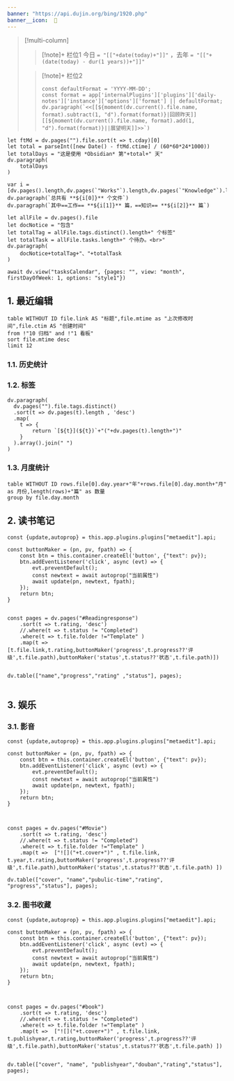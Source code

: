 ```yaml
---
banner: "https://api.dujin.org/bing/1920.php"
banner__icon:  📖
---
```

> [!multi-column]
>
>> [!note]+ 栏位1
>>今日 `= "[["+date(today)+"]]"` ，去年 `= "[["+(date(today) - dur(1 years))+"]]"`
>>
>
>>[!note]+ 栏位2
>>```dataviewjs
>>const defaultFormat = 'YYYY-MM-DD'; 
>>const format = app['internalPlugins']['plugins']['daily-notes']['instance']['options']['format'] || defaultFormat; dv.paragraph(`<<[[${moment(dv.current().file.name, format).subtract(1, "d").format(format)}|回顾昨天]] [[${moment(dv.current().file.name, format).add(1, "d").format(format)}||展望明天]]>>`) 
>>``` 

```dataviewjs
let ftMd = dv.pages("").file.sort(t => t.cday)[0]
let total = parseInt([new Date() - ftMd.ctime] / (60*60*24*1000))
let totalDays = "这是使用 *Obsidian* 第"+total+" 天"
dv.paragraph(
	totalDays
)

var i = [dv.pages().length,dv.pages(`"Works"`).length,dv.pages(`"Knowledge"`).length,dv.pages().file.etags.distinct().length]
dv.paragraph(`总共有 **${i[0]}** 个文件`)
dv.paragraph(`其中==工作== **${i[1]}** 篇，==知识== **${i[2]}** 篇`)

let allFile = dv.pages().file
let docNotice = "包含"
let totalTag = allFile.tags.distinct().length+" 个标签"
let totalTask = allFile.tasks.length+" 个待办。<br>"
dv.paragraph(
	docNotice+totalTag+"、"+totalTask
)
```

```dataviewjs
await dv.view("tasksCalendar", {pages: "", view: "month", firstDayOfWeek: 1, options: "style1"})
```

## 1. 最近编辑
```dataview
table WITHOUT ID file.link AS "标题",file.mtime as "上次修改时间",file.ctim AS "创建时间"
from !"10 归档" and !"1 看板"
sort file.mtime desc
limit 12
```





### 1.1. 历史统计

### 1.2. 标签
```dataviewjs
dv.paragraph(
  dv.pages("").file.tags.distinct()
  .sort(t => dv.pages(t).length , 'desc')
  .map(
  	t => {
		return `[${t}](${t})`+"("+dv.pages(t).length+")"
	}
  ).array().join(" ")
)
```


### 1.3. 月度统计

```dataview
table WITHOUT ID rows.file[0].day.year+"年"+rows.file[0].day.month+"月" as 月份,length(rows)+"篇" as 数量
group by file.day.month
````



## 2. 读书笔记

```dataviewjs
const {update,autoprop} = this.app.plugins.plugins["metaedit"].api;

const buttonMaker = (pn, pv, fpath) => {
    const btn = this.container.createEl('button', {"text": pv});
    btn.addEventListener('click', async (evt) => {
        evt.preventDefault();
		const newtext = await autoprop("当前属性")
        await update(pn, newtext, fpath);
    });
    return btn;
}


const pages = dv.pages("#Readingresponse")
    .sort(t => t.rating, 'desc')
    //.where(t => t.status != "Completed")
	.where(t => t.file.folder !="Template" )
    .map(t =>  [t.file.link,t.rating,buttonMaker('progress',t.progress??'评级',t.file.path),buttonMaker('status',t.status??'状态',t.file.path)])


dv.table(["name","progress","rating" ,"status"], pages);


```

## 3. 娱乐

### 3.1. 影音
```dataviewjs
const {update,autoprop} = this.app.plugins.plugins["metaedit"].api;

const buttonMaker = (pn, pv, fpath) => {
    const btn = this.container.createEl('button', {"text": pv});
    btn.addEventListener('click', async (evt) => {
        evt.preventDefault();
		const newtext = await autoprop("当前属性")
        await update(pn, newtext, fpath);
    });
    return btn;
}



const pages = dv.pages("#Movie")
    .sort(t => t.rating, 'desc')
    //.where(t => t.status != "Completed")
	.where(t => t.file.folder !="Template" )
    .map(t =>  ["![]("+t.cover+")" , t.file.link, t.year,t.rating,buttonMaker('progress',t.progress??'评级',t.file.path),buttonMaker('status',t.status??'状态',t.file.path) ])
  
dv.table(["cover", "name","pubulic-time","rating", "progress","status"], pages);

```

### 3.2. 图书收藏

```dataviewjs
const {update,autoprop} = this.app.plugins.plugins["metaedit"].api;

const buttonMaker = (pn, pv, fpath) => {
    const btn = this.container.createEl('button', {"text": pv});
    btn.addEventListener('click', async (evt) => {
        evt.preventDefault();
		const newtext = await autoprop("当前属性")
        await update(pn, newtext, fpath);
    });
    return btn;
}



const pages = dv.pages("#book")
    .sort(t => t.rating, 'desc')
    //.where(t => t.status != "Completed")
	.where(t => t.file.folder !="Template" )
    .map(t =>  ["![]("+t.cover+")" , t.file.link, t.publishyear,t.rating,buttonMaker('progress',t.progress??'评级',t.file.path),buttonMaker('status',t.status??'状态',t.file.path) ])


dv.table(["cover", "name", "publishyear","douban","rating","status"], pages);

```